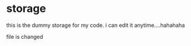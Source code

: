 # storage
this is the dummy storage for my code.
i can edit it anytime....hahahaha

file is changed

